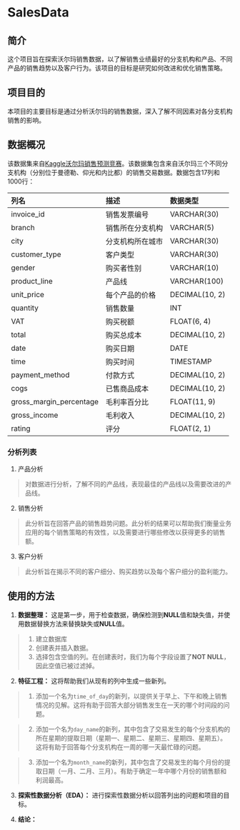 # SalesData

## 简介
这个项目旨在探索沃尔玛销售数据，以了解销售业绩最好的分支机构和产品、不同产品的销售趋势以及客户行为。该项目的目标是研究如何改进和优化销售策略。

## 项目目的

本项目的主要目标是通过分析沃尔玛的销售数据，深入了解不同因素对各分支机构销售的影响。

## 数据概况

该数据集来自[Kaggle沃尔玛销售预测竞赛](https://www.kaggle.com/c/walmart-recruiting-store-sales-forecasting)。该数据集包含来自沃尔玛三个不同分支机构（分别位于曼德勒、仰光和内比都）的销售交易数据。数据包含17列和1000行：

| 列名                      | 描述                                    | 数据类型          |
| :----------------------- | :------------------------------------- | :--------------- |
| invoice_id              | 销售发票编号                           | VARCHAR(30)      |
| branch                  | 销售所在分支机构                        | VARCHAR(5)       |
| city                    | 分支机构所在城市                        | VARCHAR(30)      |
| customer_type           | 客户类型                                | VARCHAR(30)      |
| gender                  | 购买者性别                              | VARCHAR(10)      |
| product_line            | 产品线                                 | VARCHAR(100)     |
| unit_price              | 每个产品的价格                         | DECIMAL(10, 2)   |
| quantity                | 销售数量                               | INT              |
| VAT                     | 购买税额                               | FLOAT(6, 4)      |
| total                   | 购买总成本                             | DECIMAL(10, 2)   |
| date                    | 购买日期                               | DATE             |
| time                    | 购买时间                               | TIMESTAMP        |
| payment_method          | 付款方式                               | DECIMAL(10, 2)   |
| cogs                    | 已售商品成本                           | DECIMAL(10, 2)   |
| gross_margin_percentage | 毛利率百分比                           | FLOAT(11, 9)     |
| gross_income            | 毛利收入                               | DECIMAL(10, 2)   |
| rating                  | 评分                                    | FLOAT(2, 1)      |


### 分析列表

1. 产品分析

> 对数据进行分析，了解不同的产品线，表现最佳的产品线以及需要改进的产品线。

2. 销售分析

> 此分析旨在回答产品的销售趋势问题。此分析的结果可以帮助我们衡量业务应用的每个销售策略的有效性，以及需要进行哪些修改以获得更多的销售额。

3. 客户分析

> 此分析旨在揭示不同的客户细分、购买趋势以及每个客户细分的盈利能力。

## 使用的方法

1. **数据整理：** 这是第一步，用于检查数据，确保检测到**NULL**值和缺失值，并使用数据替换方法来替换缺失或**NULL**值。

> 1. 建立数据库
> 2. 创建表并插入数据。
> 3. 选择包含空值的列。在创建表时，我们为每个字段设置了**NOT NULL**，因此空值已被过滤掉。

2. **特征工程：** 这将帮助我们从现有的列中生成一些新列。

> 1. 添加一个名为`time_of_day`的新列，以提供关于早上、下午和晚上销售情况的见解。这将有助于回答大部分销售发生在一天的哪个时间段的问题。

> 2. 添加一个名为`day_name`的新列，其中包含了交易发生的每个分支机构的所在星期的提取日期（星期一、星期二、星期三、星期四、星期五）。这将有助于回答每个分支机构在一周的哪一天最忙碌的问题。

> 3. 添加一个名为`month_name`的新列，其中包含了交易发生的每个月份的提取日期（一月、二月、三月）。有助于确定一年中哪个月份的销售额和利润最高。

3. **探索性数据分析（EDA）：** 进行探索性数据分析以回答列出的问题和项目的目标。

4. **结论：** 



